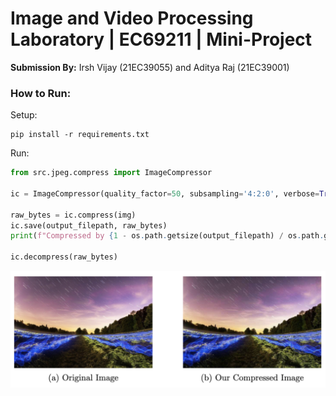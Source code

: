 # Image and Video Processing Laboratory | EC69211 | Mini-Project
**Submission By:** Irsh Vijay (21EC39055) and Aditya Raj (21EC39001)

### How to Run:

Setup:
```shell
pip install -r requirements.txt
```

Run:
```python
from src.jpeg.compress import ImageCompressor

ic = ImageCompressor(quality_factor=50, subsampling='4:2:0', verbose=True)

raw_bytes = ic.compress(img)
ic.save(output_filepath, raw_bytes)
print(f"Compressed by {1 - os.path.getsize(output_filepath) / os.path.getsize(input_filepath):.2%}")

ic.decompress(raw_bytes)
```

![alt text](assets/comparison.png)